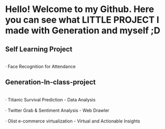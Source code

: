 # Hello! Welcome to my Github. Here you can see what LITTLE PROJECT I made with Generation and myself ;D

## Self Learning Project
<br>‧ Face Recognition for Attendance</br>

## Generation-In-class-project
<br>‧ Titianic Survival Prediction - Data Analysis</br>
<br>‧ Twitter Grab & Sentiment Analysis - Web Drawler</br>
<br>‧ Olist e-commerce virtualization - Virtual and Actionable Insights</br>
